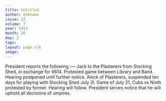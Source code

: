 ```yaml
---
title: Untitled
author: Unknown
issue: 23
volume: 7
year: 1913
month: 20
day: 2
tags:
layout: page.njk
image:
---
```

President reports the following :—    Jack to the Plasterers from Stocking Shed, in exchange for 6614. Protested game between Library and Band. Hearing postponed until further notice. Aleck of Plasterers, suspended ten days for playing with Stocking Shed July 2l. Game of July 21, Cubs vs Ninth protested by former. Hearing will follow. President serves notice that he will uphold all decisions of umpires.    

